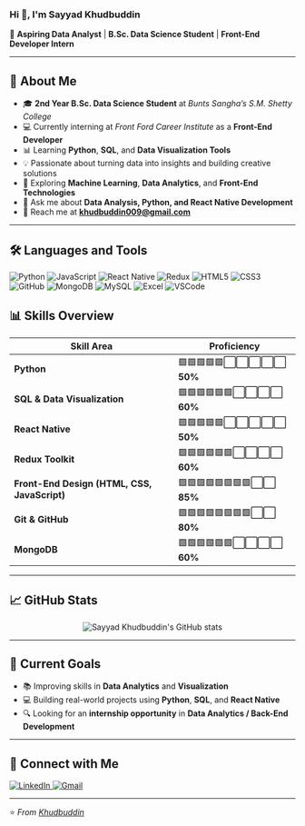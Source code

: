 ### Hi 👋, I'm **Sayyad Khudbuddin**  

🚀 **Aspiring Data Analyst** | **B.Sc. Data Science Student** | **Front-End Developer Intern**  

---

## 🧠 About Me  

- 🎓 **2nd Year B.Sc. Data Science Student** at *Bunts Sangha’s S.M. Shetty College*  
- 💻 Currently interning at *Front Ford Career Institute* as a **Front-End Developer**  
- 📊 Learning **Python**, **SQL**, and **Data Visualization Tools**  
- 💡 Passionate about turning data into insights and building creative solutions  
- 🤖 Exploring **Machine Learning**, **Data Analytics**, and **Front-End Technologies**  
- 💬 Ask me about **Data Analysis, Python, and React Native Development**  
- 📩 Reach me at **khudbuddin009@gmail.com**  

---

## 🛠️ Languages and Tools  

<p align="left">
  <img src="https://img.icons8.com/color/48/000000/python.png" alt="Python"/>
  <img src="https://img.icons8.com/color/48/000000/javascript.png" alt="JavaScript"/>
  <img src="https://img.icons8.com/color/48/000000/react-native.png" alt="React Native"/> 
  <img src="https://img.icons8.com/color/48/000000/redux.png" alt="Redux"/>
  <img src="https://img.icons8.com/color/48/000000/html-5.png" alt="HTML5"/>
  <img src="https://img.icons8.com/color/48/000000/css3.png" alt="CSS3"/>
  <img src="https://img.icons8.com/ios-glyphs/48/000000/github.png" alt="GitHub"/>
  <img src="https://img.icons8.com/color/48/000000/mongodb.png" alt="MongoDB"/>
  <img src="https://img.icons8.com/color/48/000000/mysql-logo.png" alt="MySQL"/>  
  <img src="https://img.icons8.com/color/48/microsoft-excel-2019.png" alt="Excel"/>
  <img src="https://img.icons8.com/color/48/000000/visual-studio-code-2019.png" alt="VSCode"/>
</p>


## 📊 Skills Overview  

| Skill Area | Proficiency |
|-------------|--------------|
| **Python** | 🟩🟩🟩🟩🟩⬜⬜⬜⬜⬜ **50%** |
| **SQL & Data Visualization** | 🟩🟩🟩🟩🟩🟩⬜⬜⬜⬜ **60%** |
| **React Native** | 🟩🟩🟩🟩🟩⬜⬜⬜⬜⬜ **50%** |
| **Redux Toolkit** | 🟩🟩🟩🟩🟩🟩⬜⬜⬜⬜ **60%** |
| **Front-End Design (HTML, CSS, JavaScript)** | 🟩🟩🟩🟩🟩🟩🟩🟩⬜⬜ **85%** |
| **Git & GitHub** | 🟩🟩🟩🟩🟩🟩🟩🟩⬜⬜ **80%** |
| **MongoDB** | 🟩🟩🟩🟩🟩🟩⬜⬜⬜⬜ **60%** |

---

## 📈 GitHub Stats  

<p align="center">
  <img src="https://github-readme-stats.vercel.app/api?username=Khudbuddin&show_icons=true&theme=tokyonight" alt="Sayyad Khudbuddin's GitHub stats"/>
</p>

---

## 🎯 Current Goals  

- 📚 Improving skills in **Data Analytics** and **Visualization**  
- 💻 Building real-world projects using **Python**, **SQL**, and **React Native**  
- 🔍 Looking for an **internship opportunity** in **Data Analytics / Back-End Development**  

---

## 🤝 Connect with Me  

<p align="left">
  <a href="https://www.linkedin.com/in/sayyad-khudbuddin-468762307" target="_blank">
    <img src="https://img.icons8.com/color/48/000000/linkedin.png" alt="LinkedIn"/>
  </a>
  <a href="mailto:khudbuddin009@gmail.com">
    <img src="https://img.icons8.com/color/48/000000/gmail-new.png" alt="Gmail"/>
  </a>
</p>

---

⭐ *From [Khudbuddin](https://github.com/Khudbuddin)*  
